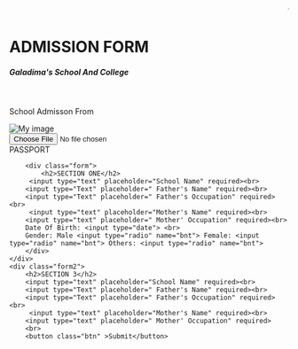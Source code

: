 <!DOCTYPE html>
<html lang="en">
<head>
    <meta charset="UTF-8">
    <meta name="viewport" content="width=device-width, initial-scale=1.0">
    <title>ADMISSION FORM</title>
    <link rel="stylesheet" href="style.css">
</head>
<body class="bod">
    <div class="body">
        <marquee behavior="required" direction="viewport">WE OFFER GOOD AND QUALITY EDUCATION[YPUR SATISFACTION IS OUR PRIORITY]</marquee>
    <h1>ADMISSION FORM</h1>
    <h5>Galadima's School And College</h5>
    <br>
    <p>School Admisson From</p>
    <img src="2.jpg.png" alt="My image">
    <div class="pic">
        <div class="upload"><input type="file">
            <div class="pas">PASSPORT</div>
        </div>
    </div>
        
        <div class="form">
            <h2>SECTION ONE</h2>
         <input type="text" placeholder="School Name" required><br>
        <input type="Text" placeholder=" Father's Name" required><br>
        <input type="Text" placeholder=" Father's Occupation" required><br>
         <input type="text" placeholder="Mother's Name" required><br>
        <input type="text" placeholder=" Mother' Occupation" required><br>
        Date Of Birth: <input type="date"> <br>
        Gender: Male <input type="radio" name="bnt"> Female: <input type="radio" name="bnt"> Others: <input type="radio" name="bnt">
        </div>
    </div>
    <div class="form2">
        <h2>SECTION 3</h2>
        <input type="text" placeholder="School Name" required><br>
        <input type="Text" placeholder=" Father's Name" required><br>
        <input type="Text" placeholder=" Father's Occupation" required><br>
         <input type="text" placeholder="Mother's Name" required><br>
        <input type="text" placeholder=" Mother' Occupation" required>
        <br>
        <button class="btn" >Submit</button>
      
        
   
</body>
</html>
